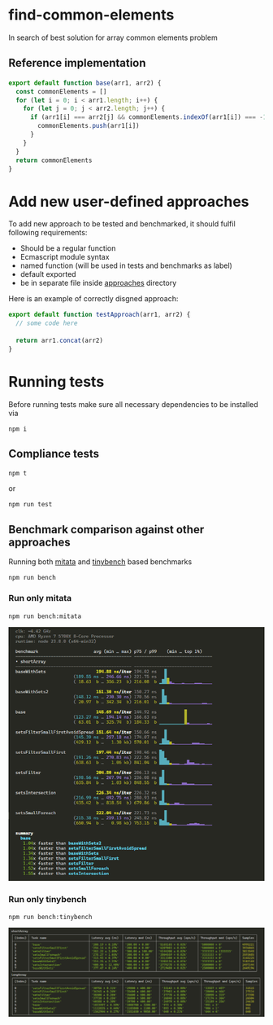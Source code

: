 # find-common-elements

In search of best solution for array common elements problem

## Reference implementation

```js
export default function base(arr1, arr2) {
  const commonElements = []
  for (let i = 0; i < arr1.length; i++) {
    for (let j = 0; j < arr2.length; j++) {
      if (arr1[i] === arr2[j] && commonElements.indexOf(arr1[i]) === -1) {
        commonElements.push(arr1[i])
      }
    }
  }
  return commonElements
}
```

# Add new user-defined approaches

To add new approach to be tested and benchmarked, it should fulfil following requirements:

- Should be a regular function
- Ecmascript module syntax
- named function (will be used in tests and benchmarks as label)
- default exported
- be in separate file inside [approaches](./approaches/) directory

Here is an example of correctly disgned approach:

```js
export default function testApproach(arr1, arr2) {
  // some code here

  return arr1.concat(arr2)
}
```

# Running tests

Before running tests make sure all necessary dependencies to be installed via

```
npm i
```

## Compliance tests

```
npm t
```

or

```
npm run test
```

## Benchmark comparison against other approaches

Running both [mitata](https://www.npmjs.com/package/mitata) and [tinybench](https://www.npmjs.com/package/tinybench) based benchmarks

```
npm run bench
```

### Run only mitata

```
npm run bench:mitata
```

![Mitata benchmark example](./mitata.png)

### Run only tinybench

```
npm run bench:tinybench
```

![Tinybench benchmark example](./tinybench.png)
